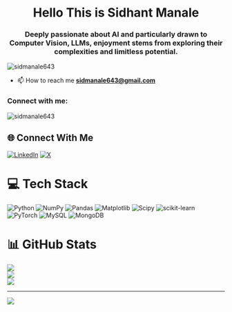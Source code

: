 <h1 align="center">Hello This is Sidhant Manale</h1>
<h3 align="center">Deeply passionate about AI and particularly drawn to Computer Vision, LLMs, enjoyment stems from exploring their complexities and limitless potential.</h3>

<p align="left"> <img src="https://komarev.com/ghpvc/?username=sidmanale643&label=Profile%20views&color=0e75b6&style=flat" alt="sidmanale643" /> </p>

- 📫 How to reach me **sidmanale643@gmail.com**

<h3 align="left">Connect with me:</h3>
<p align="left">
</p>
<p><img align="center" src="https://github-readme-stats.vercel.app/api/top-langs?username=sidmanale643&show_icons=true&locale=en&layout=compact" alt="sidmanale643" /></p>

## 🌐 Connect With Me
[![LinkedIn](https://img.shields.io/badge/LinkedIn-%230077B5.svg?logo=linkedin&logoColor=white)](https://linkedin.com/in/sidhant-manale) [![X](https://img.shields.io/badge/X-black.svg?logo=X&logoColor=white)](https://x.com/sidmanale643) 

# 💻 Tech Stack
![Python](https://img.shields.io/badge/python-3670A0?style=for-the-badge&logo=python&logoColor=ffdd54) ![NumPy](https://img.shields.io/badge/numpy-%23013243.svg?style=for-the-badge&logo=numpy&logoColor=white) ![Pandas](https://img.shields.io/badge/pandas-%23150458.svg?style=for-the-badge&logo=pandas&logoColor=white) ![Matplotlib](https://img.shields.io/badge/Matplotlib-%23ffffff.svg?style=for-the-badge&logo=Matplotlib&logoColor=black) ![Scipy](https://img.shields.io/badge/SciPy-%230C55A5.svg?style=for-the-badge&logo=scipy&logoColor=%white) ![scikit-learn](https://img.shields.io/badge/scikit--learn-%23F7931E.svg?style=for-the-badge&logo=scikit-learn&logoColor=white) ![PyTorch](https://img.shields.io/badge/PyTorch-%23EE4C2C.svg?style=for-the-badge&logo=PyTorch&logoColor=white) ![MySQL](https://img.shields.io/badge/mysql-%2300000f.svg?style=for-the-badge&logo=mysql&logoColor=white) ![MongoDB](https://img.shields.io/badge/MongoDB-%234ea94b.svg?style=for-the-badge&logo=mongodb&logoColor=white)
# 📊 GitHub Stats
![](https://github-readme-stats.vercel.app/api?username=sidmanale643&theme=jolly&hide_border=false&include_all_commits=false&count_private=false)<br/>
![](https://github-readme-streak-stats.herokuapp.com/?user=sidmanale643&theme=jolly&hide_border=false)<br/>
![](https://github-readme-stats.vercel.app/api/top-langs/?username=sidmanale643&theme=jolly&hide_border=false&include_all_commits=false&count_private=false&layout=compact)

---
[![](https://visitcount.itsvg.in/api?id=sidmanale643&icon=9&color=6)](https://visitcount.itsvg.in)

<!-- Proudly created with GPRM ( https://gprm.itsvg.in ) -->

